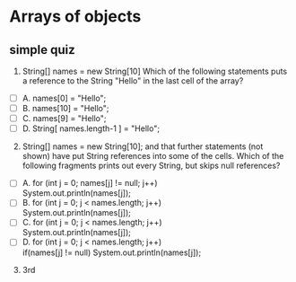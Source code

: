 # Arrays of objects
## simple quiz

1. String[] names = new String[10]
   Which of the following statements puts a reference to the String "Hello" in the last cell of the array?

-[ ] A. names[0] = "Hello";
-[ ] B. names[10] = "Hello";
-[ ] C. names[9] = "Hello";
-[ ] D. String[ names.length-1 ] = "Hello";

2. String[] names = new String[10];
   and that further statements (not shown) have put String references into some of the cells.
   Which of the following fragments prints out every String, but skips null references?
-[ ] A. 
for (int j = 0; names[j] != null; j++) <br/>
System.out.println(names[j]);
-[ ] B.
for (int j = 0; j < names.length; j++) <br/>
System.out.println(names[j]);
-[ ] C.
for (int j = 0; j < names.length; j++) <br/>
System.out.println(names[j]);
-[ ] D.
for (int j = 0; j < names.length; j++) <br/>
if(names[j] != null)
System.out.println(names[j]);

3. 3rd
